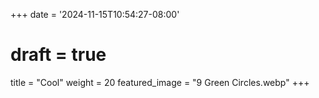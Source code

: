 +++
date = '2024-11-15T10:54:27-08:00'
# draft = true
title = "Cool"
weight = 20
featured_image = "9 Green Circles.webp"
+++

